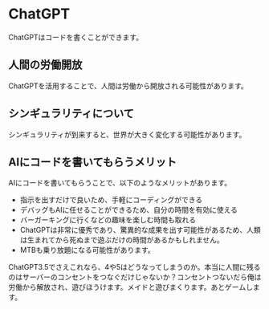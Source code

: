 # ChatGPT
ChatGPTはコードを書くことができます。

## 人間の労働開放
ChatGPTを活用することで、人間は労働から開放される可能性があります。

## シンギュラリティについて
シンギュラリティが到来すると、世界が大きく変化する可能性があります。

## AIにコードを書いてもらうメリット
AIにコードを書いてもらうことで、以下のようなメリットがあります。

- 指示を出すだけで良いため、手軽にコーディングができる
- デバッグもAIに任せることができるため、自分の時間を有効に使える
- バーガーキングに行くなどの趣味を楽しむ時間も取れる
- ChatGPTは非常に優秀であり、驚異的な成果を出す可能性があるため、人類は生まれてから死ぬまで遊ぶだけの時間があるかもしれません。
- MTBも乗り放題になる可能性があります。

ChatGPT3.5でさえこれなら、4や5はどうなってしまうのか。本当に人間に残るのはサーバーのコンセントをつなぐだけじゃないか？コンセントつないだら俺は労働から解放され、遊びほうけます。メイドと遊びまくります。あとゲームします。

